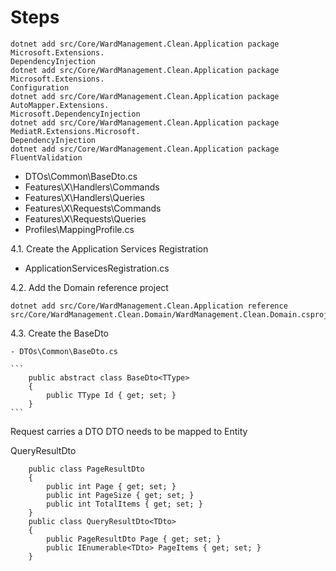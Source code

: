 # Steps

```
dotnet add src/Core/WardManagement.Clean.Application package Microsoft.Extensions.
DependencyInjection
dotnet add src/Core/WardManagement.Clean.Application package Microsoft.Extensions.
Configuration       
dotnet add src/Core/WardManagement.Clean.Application package AutoMapper.Extensions.
Microsoft.DependencyInjection
dotnet add src/Core/WardManagement.Clean.Application package MediatR.Extensions.Microsoft.
DependencyInjection
dotnet add src/Core/WardManagement.Clean.Application package FluentValidation
```      
   
   - DTOs\Common\BaseDto.cs
   - Features\X\Handlers\Commands
   - Features\X\Handlers\Queries
   - Features\X\Requests\Commands
   - Features\X\Requests\Queries
   - Profiles\MappingProfile.cs


4.1. Create the Application Services Registration

   - ApplicationServicesRegistration.cs

4.2. Add the Domain reference project

   ```
   dotnet add src/Core/WardManagement.Clean.Application reference src/Core/WardManagement.Clean.Domain/WardManagement.Clean.Domain.csproj
   ```

4.3. Create the BaseDto
    
    - DTOs\Common\BaseDto.cs

    ```
        public abstract class BaseDto<TType>
        {
            public TType Id { get; set; }
        }
    ```


Request carries a DTO
DTO needs to be mapped to Entity 

QueryResultDto
```
    public class PageResultDto
    {
        public int Page { get; set; }
        public int PageSize { get; set; }
        public int TotalItems { get; set; }
    }
    public class QueryResultDto<TDto>
    {
        public PageResultDto Page { get; set; }
        public IEnumerable<TDto> PageItems { get; set; }
    }
```
